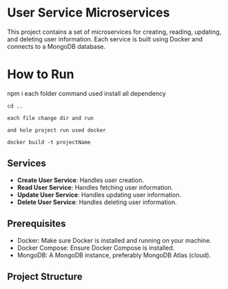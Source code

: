 # User Service Microservices

This project contains a set of microservices for creating, reading, updating, and deleting user information. Each service is built using Docker and connects to a MongoDB database.


# How to Run
  npm i each folder command used  install all dependency
  
	cd ..

	each file change dir and run

	and hole project run used docker

	docker build -t projectName


 

## Services

- **Create User Service**: Handles user creation.
- **Read User Service**: Handles fetching user information.
- **Update User Service**: Handles updating user information.
- **Delete User Service**: Handles deleting user information.

## Prerequisites

- Docker: Make sure Docker is installed and running on your machine.
- Docker Compose: Ensure Docker Compose is installed.
- MongoDB: A MongoDB instance, preferably MongoDB Atlas (cloud).

## Project Structure

